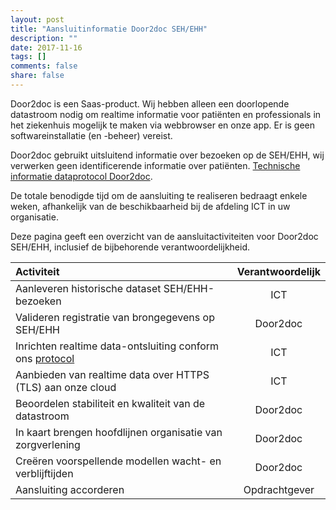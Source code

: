 ```yaml
---
layout: post
title: "Aansluitinformatie Door2doc SEH/EHH"
description: ""
date: 2017-11-16
tags: []
comments: false
share: false
---
```

Door2doc is een Saas-product. Wij hebben alleen een doorlopende datastroom nodig om realtime informatie voor patiënten en professionals in het ziekenhuis mogelijk te maken via webbrowser en onze app. Er is geen softwareinstallatie (en -beheer) vereist.

Door2doc gebruikt uitsluitend informatie over bezoeken op de SEH/EHH, wij verwerken geen identificerende informatie over patiënten. [Technische informatie dataprotocol Door2doc](http://docs.door2doc.com/swagger/?url=/services/upload/swagger.yml#!/Service_definitie/).

De totale benodigde tijd om de aansluiting te realiseren bedraagt enkele weken, afhankelijk van de beschikbaarheid bij de afdeling ICT in uw organisatie.

Deze pagina geeft een overzicht van de aansluitactiviteiten voor Door2doc SEH/EHH, inclusief de bijbehorende verantwoordelijkheid.

| Activiteit | Verantwoordelijk |
|:--------|:-------:|
| Aanleveren historische dataset SEH/EHH-bezoeken | ICT |
| Valideren registratie van brongegevens op SEH/EHH | Door2doc |
|Inrichten realtime data-ontsluiting conform ons [protocol](http://docs.door2doc.com/swagger/?url=/services/upload/swagger.yml#!/Service_definitie/) | ICT |
| Aanbieden van realtime data over HTTPS (TLS) aan onze cloud | ICT |
| Beoordelen stabiliteit en kwaliteit van de datastroom | Door2doc |
| In kaart brengen hoofdlijnen organisatie van zorgverlening | Door2doc |
| Creëren voorspellende modellen wacht- en verblijftijden | Door2doc |
| Aansluiting accorderen | Opdrachtgever |



